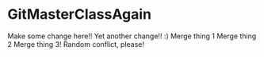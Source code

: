 # GitMasterClassAgain
Make some change here!!
Yet another change!! :)
Merge thing 1
Merge thing 2
Merge thing 3!
Random conflict, please!